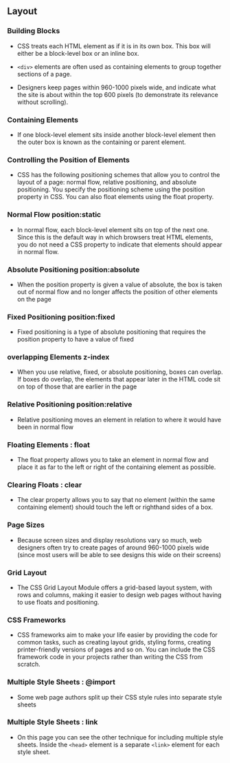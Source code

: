 ## Layout

### Building Blocks

- CSS treats each HTML element as if it is in its
own box. This box will either be a block-level
box or an inline box.

- `<div>` elements are often used as containing elements
to group together sections of a page.

- Designers keep pages within 960-1000 pixels wide,
and indicate what the site is about within the top 600
pixels (to demonstrate its relevance without scrolling).


### Containing Elements

- If one block-level element sits inside another block-level element then the outer box is
known as the containing or parent element.

### Controlling the Position of Elements

- CSS has the following positioning schemes that allow you to control
the layout of a page: normal flow, relative positioning, and absolute
positioning. You specify the positioning scheme using the position
property in CSS. You can also float elements using the float property.

### Normal Flow position:static

- In normal flow, each block-level element sits on top of the next
one. Since this is the default way in which browsers treat
HTML elements, you do not need a CSS property to indicate
that elements should appear in normal flow.

### Absolute Positioning position:absolute

- When the position property is given a value of absolute,
the box is taken out of normal flow and no longer affects the
position of other elements on the page

### Fixed Positioning position:fixed

- Fixed positioning is a type of absolute positioning that
requires the position property to have a value of fixed


### overlapping Elements z-index

- When you use relative, fixed, or absolute positioning, boxes can
overlap. If boxes do overlap, the elements that appear later in the
HTML code sit on top of those that are earlier in the page

### Relative Positioning position:relative

- Relative positioning moves an element in relation to where it
would have been in normal flow

### Floating Elements : float

- The float property allows you to take an element in normal
flow and place it as far to the left or right of the containing
element as possible.

### Clearing Floats : clear

- The clear property allows you to say that no element (within
the same containing element) should touch the left or righthand sides of a box.

### Page Sizes

- Because screen sizes and display resolutions vary so much, web
designers often try to create pages of around 960-1000 pixels wide
(since most users will be able to see designs this wide on their screens)

### Grid Layout

- The CSS Grid Layout Module offers a grid-based layout system, with rows and columns, making it easier to design web pages without having to use floats and positioning.

### CSS Frameworks

- CSS frameworks aim to make your life easier by providing the code for
common tasks, such as creating layout grids, styling forms, creating
printer-friendly versions of pages and so on. You can include the CSS
framework code in your projects rather than writing the CSS from scratch.

### Multiple Style Sheets : @import

- Some web page authors split up their CSS style rules into
separate style sheets

### Multiple Style Sheets : link

- On this page you can see the other technique for including
multiple style sheets. Inside the `<head>` element is a separate
`<link>` element for each style sheet.



